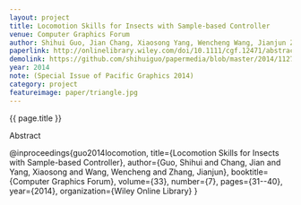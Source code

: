 ```yaml
---
layout: project
title: Locomotion Skills for Insects with Sample-based Controller
venue: Computer Graphics Forum 
author: Shihui Guo, Jian Chang, Xiaosong Yang, Wencheng Wang, Jianjun Zhang
paperlink: http://onlinelibrary.wiley.com/doi/10.1111/cgf.12471/abstract
demolink: https://github.com/shihuiguo/papermedia/blob/master/2014/1127.mp4?raw=true
year: 2014
note: (Special Issue of Pacific Graphics 2014)
category: project
featureimage: paper/triangle.jpg
---
```

{{ page.title }}

Abstract


@inproceedings{guo2014locomotion,
  title={Locomotion Skills for Insects with Sample-based Controller},
  author={Guo, Shihui and Chang, Jian and Yang, Xiaosong and Wang, Wencheng and Zhang, Jianjun},
  booktitle={Computer Graphics Forum},
  volume={33},
  number={7},
  pages={31--40},
  year={2014},
  organization={Wiley Online Library}
}
